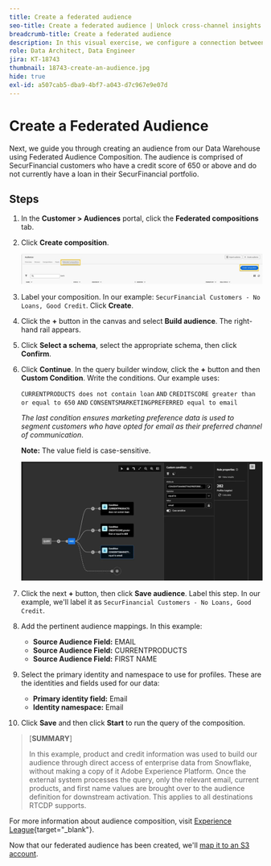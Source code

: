 ```yaml
---
title: Create a federated audience
seo-title: Create a federated audience | Unlock cross-channel insights with Federated Audience Composition
breadcrumb-title: Create a federated audience
description: In this visual exercise, we configure a connection between Adobe Experience Platform and your enterprise Data Warehouse to enable Federated Audience Composition.
role: Data Architect, Data Engineer
jira: KT-18743
thumbnail: 18743-create-an-audience.jpg
hide: true
exl-id: a507cab5-dba9-4bf7-a043-d7c967e9e07d
---
```

# Create a Federated Audience

Next, we guide you through creating an audience from our Data Warehouse using Federated Audience Composition. The audience is comprised of SecurFinancial customers who have a credit score of 650 or above and do not currently have a loan in their SecurFinancial portfolio.

## Steps

1. In the **Customer > Audiences** portal, click the **Federated compositions** tab.
2. Click **Create composition**.

   ![create-composition](assets/create-composition.png)
   
3. Label your composition. In our example: `SecurFinancial Customers - No Loans, Good Credit`. Click **Create**.

4. Click the **+** button in the canvas and select **Build audience**. The right-hand rail appears.

5. Click **Select a schema**, select the appropriate schema, then click **Confirm**.

6. Click **Continue**. In the query builder window, click the **+** button and then **Custom Condition**. Write the conditions. Our example uses:

   `CURRENTPRODUCTS does not contain loan`
   `AND`
   `CREDITSCORE greater than or equal to 650`
   `AND`
   `CONSENTSMARKETINGPREFERRED equal to email`

   *The last condition ensures marketing preference data is used to segment customers who have opted for email as their preferred channel of communication*.
   
   **Note:** The value field is case-sensitive.
   
   ![query-builder](assets/query-builder.png)

7. Click the next **+** button, then click **Save audience**. Label this step. In our example, we'll label it as `SecurFinancial Customers - No Loans, Good Credit`. 

8. Add the pertinent audience mappings. In this example:

   - **Source Audience Field:** EMAIL
   - **Source Audience Field:** CURRENTPRODUCTS
   - **Source Audience Field:** FIRST NAME

9. Select the primary identity and namespace to use for profiles. These are the identities and fields used for our data:

   - **Primary identity field:** Email
   - **Identity namespace:** Email
   
10. Click **Save** and then click **Start** to run the query of the composition.

>[**SUMMARY**]
>
> In this example, product and credit information was used to build our audience through direct access of enterprise data from Snowflake, without making a copy of it Adobe Experience Platform. Once the external system processes the query, only the relevant email, current products, and first name values are brought over to the audience definition for downstream activation. This applies to all destinations RTCDP supports.

For more information about audience composition, visit [Experience League](https://experienceleague.adobe.com/en/docs/federated-audience-composition/using/compositions/create-composition/create-composition){target="_blank"}.

Now that our federated audience has been created, we'll [map it to an S3 account](map-federated-audience-to-s3.md).
